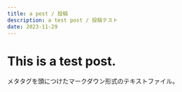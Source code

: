 ```yaml
---
title: a post / 投稿
description: a test post / 投稿テスト 
date: 2023-11-29
---
```

# This is a test post.
メタタグを頭につけたマークダウン形式のテキストファイル。
